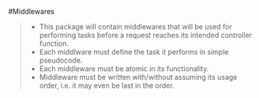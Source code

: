 #Middlewares
> - This package will contain middlewares that will be used for performing tasks before a request reaches its intended controller function. 
> - Each middlware must define the task it performs in simple pseudocode.
> - Each middleware must be atomic in its functionality.
> - Middleware must be written with/without assuming its usage order, i.e. it may even be last in the order.
 